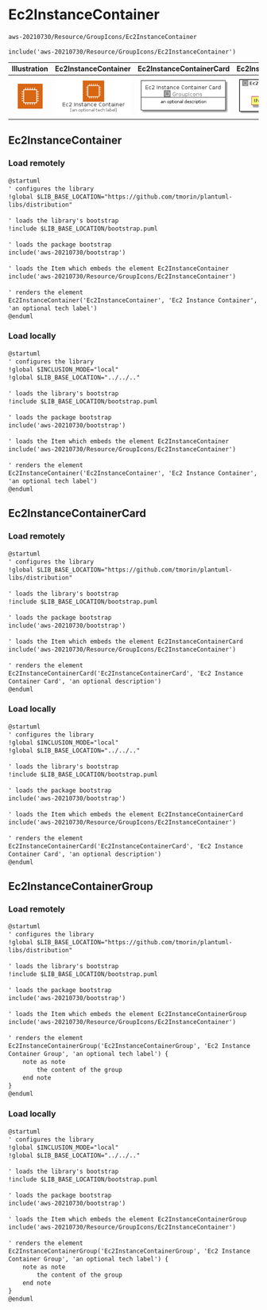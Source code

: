 # Ec2InstanceContainer


```text
aws-20210730/Resource/GroupIcons/Ec2InstanceContainer
```

```text
include('aws-20210730/Resource/GroupIcons/Ec2InstanceContainer')
```



| Illustration | Ec2InstanceContainer | Ec2InstanceContainerCard | Ec2InstanceContainerGroup |
| :---: | :---: | :---: | :---: |
| ![illustration for Illustration](../../../aws-20210730/Resource/GroupIcons/Ec2InstanceContainer.png) | ![illustration for Ec2InstanceContainer](../../../aws-20210730/Resource/GroupIcons/Ec2InstanceContainer.Local.png) | ![illustration for Ec2InstanceContainerCard](../../../aws-20210730/Resource/GroupIcons/Ec2InstanceContainerCard.Local.png) | ![illustration for Ec2InstanceContainerGroup](../../../aws-20210730/Resource/GroupIcons/Ec2InstanceContainerGroup.Local.png) |




## Ec2InstanceContainer

### Load remotely
```plantuml
@startuml
' configures the library
!global $LIB_BASE_LOCATION="https://github.com/tmorin/plantuml-libs/distribution"

' loads the library's bootstrap
!include $LIB_BASE_LOCATION/bootstrap.puml

' loads the package bootstrap
include('aws-20210730/bootstrap')

' loads the Item which embeds the element Ec2InstanceContainer
include('aws-20210730/Resource/GroupIcons/Ec2InstanceContainer')

' renders the element
Ec2InstanceContainer('Ec2InstanceContainer', 'Ec2 Instance Container', 'an optional tech label')
@enduml
```

### Load locally
```plantuml
@startuml
' configures the library
!global $INCLUSION_MODE="local"
!global $LIB_BASE_LOCATION="../../.."

' loads the library's bootstrap
!include $LIB_BASE_LOCATION/bootstrap.puml

' loads the package bootstrap
include('aws-20210730/bootstrap')

' loads the Item which embeds the element Ec2InstanceContainer
include('aws-20210730/Resource/GroupIcons/Ec2InstanceContainer')

' renders the element
Ec2InstanceContainer('Ec2InstanceContainer', 'Ec2 Instance Container', 'an optional tech label')
@enduml
```

## Ec2InstanceContainerCard

### Load remotely
```plantuml
@startuml
' configures the library
!global $LIB_BASE_LOCATION="https://github.com/tmorin/plantuml-libs/distribution"

' loads the library's bootstrap
!include $LIB_BASE_LOCATION/bootstrap.puml

' loads the package bootstrap
include('aws-20210730/bootstrap')

' loads the Item which embeds the element Ec2InstanceContainerCard
include('aws-20210730/Resource/GroupIcons/Ec2InstanceContainer')

' renders the element
Ec2InstanceContainerCard('Ec2InstanceContainerCard', 'Ec2 Instance Container Card', 'an optional description')
@enduml
```

### Load locally
```plantuml
@startuml
' configures the library
!global $INCLUSION_MODE="local"
!global $LIB_BASE_LOCATION="../../.."

' loads the library's bootstrap
!include $LIB_BASE_LOCATION/bootstrap.puml

' loads the package bootstrap
include('aws-20210730/bootstrap')

' loads the Item which embeds the element Ec2InstanceContainerCard
include('aws-20210730/Resource/GroupIcons/Ec2InstanceContainer')

' renders the element
Ec2InstanceContainerCard('Ec2InstanceContainerCard', 'Ec2 Instance Container Card', 'an optional description')
@enduml
```

## Ec2InstanceContainerGroup

### Load remotely
```plantuml
@startuml
' configures the library
!global $LIB_BASE_LOCATION="https://github.com/tmorin/plantuml-libs/distribution"

' loads the library's bootstrap
!include $LIB_BASE_LOCATION/bootstrap.puml

' loads the package bootstrap
include('aws-20210730/bootstrap')

' loads the Item which embeds the element Ec2InstanceContainerGroup
include('aws-20210730/Resource/GroupIcons/Ec2InstanceContainer')

' renders the element
Ec2InstanceContainerGroup('Ec2InstanceContainerGroup', 'Ec2 Instance Container Group', 'an optional tech label') {
    note as note
        the content of the group
    end note
}
@enduml
```

### Load locally
```plantuml
@startuml
' configures the library
!global $INCLUSION_MODE="local"
!global $LIB_BASE_LOCATION="../../.."

' loads the library's bootstrap
!include $LIB_BASE_LOCATION/bootstrap.puml

' loads the package bootstrap
include('aws-20210730/bootstrap')

' loads the Item which embeds the element Ec2InstanceContainerGroup
include('aws-20210730/Resource/GroupIcons/Ec2InstanceContainer')

' renders the element
Ec2InstanceContainerGroup('Ec2InstanceContainerGroup', 'Ec2 Instance Container Group', 'an optional tech label') {
    note as note
        the content of the group
    end note
}
@enduml
```

